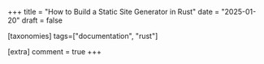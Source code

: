 +++
title = "How to Build a Static Site Generator in Rust"
date = "2025-01-20"
draft = false

[taxonomies]
tags=["documentation", "rust"]

[extra]
comment = true
+++
